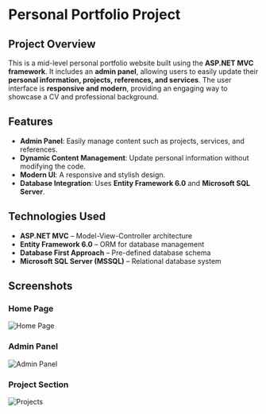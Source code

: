 # Personal Portfolio Project

## Project Overview

This is a mid-level personal portfolio website built using the **ASP.NET MVC framework**. It includes an **admin panel**, allowing users to easily update their **personal information, projects, references, and services**. The user interface is **responsive and modern**, providing an engaging way to showcase a CV and professional background.

## Features

- **Admin Panel**: Easily manage content such as projects, services, and references.
- **Dynamic Content Management**: Update personal information without modifying the code.
- **Modern UI**: A responsive and stylish design.
- **Database Integration**: Uses **Entity Framework 6.0** and **Microsoft SQL Server**.

## Technologies Used

- **ASP.NET MVC** – Model-View-Controller architecture
- **Entity Framework 6.0** – ORM for database management
- **Database First Approach** – Pre-defined database schema
- **Microsoft SQL Server (MSSQL)** – Relational database system

## Screenshots

### Home Page
![Home Page](path_to_image)

### Admin Panel
![Admin Panel](path_to_image)

### Project Section
![Projects](path_to_image)


